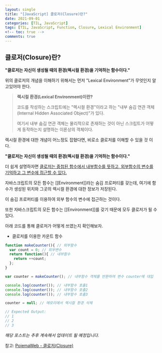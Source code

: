 ```yaml
---
layout: single
title: "[JavaScript] 클로저(Closure)란?"
date: 2021-09-01
categories: [TIL, JavaScript]
tags: [TIL, JavaScript, Function, Closure, Lexical Environment]
<!-- toc: true -->
comments: true
---
```


## 클로저(Closure)란?
**"클로저는 자신이 생성될 때의 환경(렉시컬 환경)을 기억하는 함수이다."**

위의 클로저의 개념을 이해하기 위해서는 먼저 "Lexical Environment"가 무엇인지 알고있어야 한다.


> **렉시컬 환경(Lexical Environment)이란?**
> 
> 코드를 작성하는 스크립트에는 "렉시컬 환경"이라고 하는 "내부 숨김 연관 객체(Internal Hidden Associated Object)"가 있다. 
> 
> 여기서 내부 숨김 연관 객체는 물리적으로 존재하는 것이 아닌 스크립트가 어떻게 동작하는지 설명하는 이론상의 객체이다. 

<!--
> 함수로 예를 든다면, 함수를 호출하고 그 함수가 실행될 때마다 새로운 렉시컬 환경이 생성된다. 
> 
> 그렇게 생성된 렉시컬 환경에는 해당 함수를 실행할 때 필요한 매개변수와 지역변수들이 저장된다.  -->


렉시컬 환경에 대한 개념이 어느정도 잡혔다면, 비로소 클로저를 이해할 수 있을 것 이다. 

**"클로저는 자신이 생성될 때의 환경(렉시컬 환경)을 기억하는 함수이다."**

더 쉽게 설명하자면 <u>클로저는 중첩된 함수에서 내부함수를 뜻하고, 외부함수의 변수를 기억하고 그 변수에 접근할 수 있다.</u> 

자바스크립트의 모든 함수는 [[Environment]]라는 숨김 프로퍼티를 갖는데, 여기에 함수가 생성된 위치와 그곳의 렉시컬 환경에 대한 정보가 저장된다.

이 숨김 프로퍼티를 이용하여 외부 함수의 변수에 접근하는 것이다. 

또한 자바스크립트의 모든 함수는 [[Environment]]를 갖기 때문에 모두 클로저가 될 수 있다.

아래 코드를 통해 클로저가 어떻게 쓰였는지 확인해보자. 
- 클로저를 이용한 카운트 함수

```javascript
function makeCounter(){ // 외부함수
  var count = 0; // 외부변수
  return function(){ // 내부함수
    return ++count;
  };
}

var counter = makeCounter(); // 내부함수 객체를 반환하여 변수 counter에 대입

console.log(counter()); // 내부함수 호출1
console.log(counter()); // 내부함수 호출2
console.log(counter()); // 내부함수 호출3

counter = null; // 메모리에서 렉시컬 환경 삭제

// Expected Output:
// 1
// 2
// 3
```

*해당 포스트는 추후 계속해서 업데이트 될 예정입니다.*

참고: [PoiemaWeb - 클로저(Closure)](https://poiemaweb.com/js-closure)
